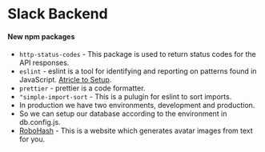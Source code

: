 # Slack Backend

#### New npm packages

- `http-status-codes` - This package is used to return status codes for the API responses.
- `eslint` - eslint is a tool for identifying and reporting on patterns found in JavaScript. [Atricle to Setup](https://medium.com/@sindhujad6/setting-up-eslint-and-prettier-in-a-node-js-project-f2577ee2126f).
- `prettier` - prettier is a code formatter.
- `"simple-import-sort` - This is a pulugin for eslint to sort imports.
- In production we have two environments, development and production.
- So we can setup our database according to the environment in db.config.js.
- [RoboHash](https://robohash.org/) - This is a website which generates avatar images from text for you.
